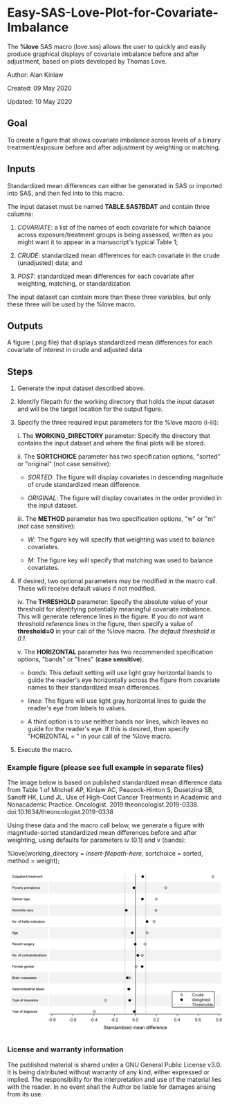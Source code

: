# Easy-SAS-Love-Plot-for-Covariate-Imbalance

The <b>%love</b> SAS macro (love.sas) allows the user to quickly and easily produce graphical displays of covariate imbalance before and after adjustment, based on plots developed by Thomas Love.

Author: Alan Kinlaw

Created: 09 May 2020

Updated: 10 May 2020


## Goal

To create a figure that shows covariate imbalance across levels of a binary treatment/exposure before and after adjustment by weighting or matching.


## Inputs

Standardized mean differences can either be generated in SAS or imported into SAS, and then fed into to this macro.

The input dataset must be named <b>TABLE.SAS7BDAT</b> and contain three columns:

1. <i>COVARIATE</i>: a list of the names of each covariate for which balance across exposure/treatment groups is being assessed, written as you might want it to appear in a manuscript's typical Table 1;

2. <i>CRUDE</i>: standardized mean differences for each covariate in the crude (unadjusted) data; and 

3. <i>POST</i>: standardized mean differences for each covariate after weighting, matching, or standardization 

The input dataset can contain more than these three variables, but only these three will be used by the %love macro.

## Outputs

A figure (.png file) that displays standardized mean differences for each covariate of interest in crude and adjusted data

## Steps

1. Generate the input dataset described above.
2. Identify filepath for the working directory that holds the input dataset and will be the target location for the output figure.
3. Specify the three required input parameters for the %love macro (i-iii):
	
   i. The <b>WORKING_DIRECTORY</b> parameter: Specify the directory that contains the input dataset and where the final plots will be stored.
	
   ii. The <b>SORTCHOICE</b> parameter has two specification options, "sorted" or "original" (not case sensitive):

      - <i>SORTED</i>: The figure will display covariates in descending magnitude of crude standardized mean difference.
		
      - <i>ORIGINAL</i>: The figure will display covariates in the order provided in the input dataset.
			
   iii. The <b>METHOD</b> parameter has two specification options, "w" or "m" (not case sensitive):
   
      - <i>W</i>: The figure key will specify that weighting was used to balance covariates.
		
      - <i>M</i>: The figure key will specify that matching was used to balance covariates. 
			
4. If desired, two optional parameters may be modified in the macro call. These will receive default values if not modified.
		
    iv. The <b>THRESHOLD</b> parameter: Specify the absolute value of your threshold for identifying potentially meaningful covariate imbalance. This will generate reference lines in the figure. If you do not want threshold reference lines in the figure, then specify a value of <b>threshold=0</b> in your call of the %love macro. <i>The default threshold is 0.1.</i>
    
    v. The <b>HORIZONTAL</b> parameter has two recommended specification options, "bands" or "lines" (<b>case sensitive</b>). 
    		
      - <i>bands</i>: This default setting will use light gray horizontal bands to guide the reader's eye horizontally across the figure from covariate names to their standardized mean differences. 
		
      - <i>lines</i>: The figure will use light gray horizontal lines to guide the reader's eye from labels to values. 
		
      - A third option is to use neither bands nor lines, which leaves no guide for the reader's eye. If this is desired, then specify "HORIZONTAL = " in your call of the %love macro.
	
5. Execute the macro. 


### Example figure (please see full example in separate files)

The image below is based on published standardized mean difference data from Table 1 of Mitchell AP, Kinlaw AC, Peacock-Hinton S, Dusetzina SB, Sanoff HK, Lund JL. Use of High-Cost Cancer Treatments in Academic and Nonacademic Practice. Oncologist. 2019:theoncologist.2019-0338. doi:10.1634/theoncologist.2019-0338

Using these data and the macro call below, we generate a figure with magnitude-sorted standardized mean differences before and after weighting, using defaults for parameters iv (0.1) and v (bands):
   
   %love(working_directory = <i>insert-filepath-here</i>, sortchoice = sorted, method = weight);

![](https://github.com/alankinlaw/Easy-SAS-Love-Plot-for-Covariate-Imbalance/blob/master/folder/love_sorted_Weighted__1_bands_20200510T174441.png)
 
 
### License and warranty information

The published material is shared under a GNU General Public License v3.0.  It is being distributed without warranty of any kind, either expressed or implied. The responsibility for the interpretation and use of the material lies with the reader. In no event shall the Author be liable for damages arising from its use.
